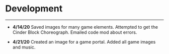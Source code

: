 # Development

---

 - **4/14/20** Saved images for many game elements.
 Attempted to get the Cinder Block Choreograph.
 Emailed code mod about errors.

 - **4/21/20** Created an image for a game portal.
 Added all game images and music.

